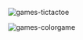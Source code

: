 ![games-tictactoe](https://user-images.githubusercontent.com/60866363/113794751-22870400-9700-11eb-99a9-2094b4b5a9a5.gif)


 



 
![games-colorgame](https://user-images.githubusercontent.com/60866363/113796633-8b707b00-9704-11eb-90eb-54cfc4fca8c2.gif)
